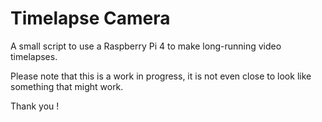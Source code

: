 # Timelapse Camera
 A small script to use a Raspberry Pi 4 to make long-running video timelapses.

Please note that this is a work in progress, it is not even close to look like something that might work. 

Thank you !